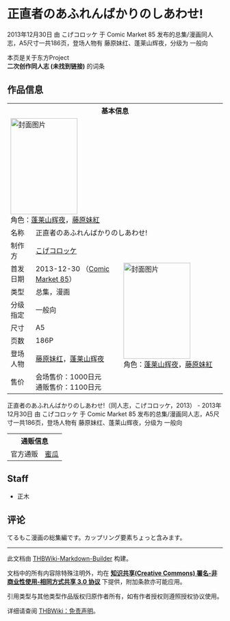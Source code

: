 # 正直者のあふれんばかりのしあわせ!

<!-- source html: G:\repos\THBWiki-Markdown-Builder\THBWikiMarkdown\Temp\main\d\dd\ns0%3A%E6%AD%A3%E7%9B%B4%E8%80%85%E3%81%AE%E3%81%82%E3%81%B5%E3%82%8C%E3%82%93%E3%81%B0%E3%81%8B%E3%82%8A%E3%81%AE%E3%81%97%E3%81%82%E3%82%8F%E3%81%9B%21.html -->

2013年12月30日 由 こげコロッケ 于 Comic Market 85 发布的总集/漫画同人志，A5尺寸一共186页，登场人物有 藤原妹红、蓬莱山辉夜，分级为 一般向

本页是关于东方Project  
 **二次创作同人志 (未找到链接)** 的词条

## 作品信息

<table><tbody><tr><th colspan="3">基本信息</th></tr><tr><td class="cover-artwork-mobile" colspan="2"><a href="./文件-正直者のあふれんばかりのしあわせ!封面.jpg.md" class="image" title="封面图片"><img alt="封面图片" src="https://upload.thwiki.cc/thumb/3/35/%E6%AD%A3%E7%9B%B4%E8%80%85%E3%81%AE%E3%81%82%E3%81%B5%E3%82%8C%E3%82%93%E3%81%B0%E3%81%8B%E3%82%8A%E3%81%AE%E3%81%97%E3%81%82%E3%82%8F%E3%81%9B%21%E5%B0%81%E9%9D%A2.jpg/156px-%E6%AD%A3%E7%9B%B4%E8%80%85%E3%81%AE%E3%81%82%E3%81%B5%E3%82%8C%E3%82%93%E3%81%B0%E3%81%8B%E3%82%8A%E3%81%AE%E3%81%97%E3%81%82%E3%82%8F%E3%81%9B%21%E5%B0%81%E9%9D%A2.jpg" decoding="async" loading="lazy" width="156" height="224" srcset="https://upload.thwiki.cc/thumb/3/35/%E6%AD%A3%E7%9B%B4%E8%80%85%E3%81%AE%E3%81%82%E3%81%B5%E3%82%8C%E3%82%93%E3%81%B0%E3%81%8B%E3%82%8A%E3%81%AE%E3%81%97%E3%81%82%E3%82%8F%E3%81%9B%21%E5%B0%81%E9%9D%A2.jpg/234px-%E6%AD%A3%E7%9B%B4%E8%80%85%E3%81%AE%E3%81%82%E3%81%B5%E3%82%8C%E3%82%93%E3%81%B0%E3%81%8B%E3%82%8A%E3%81%AE%E3%81%97%E3%81%82%E3%82%8F%E3%81%9B%21%E5%B0%81%E9%9D%A2.jpg 1.5x, https://upload.thwiki.cc/thumb/3/35/%E6%AD%A3%E7%9B%B4%E8%80%85%E3%81%AE%E3%81%82%E3%81%B5%E3%82%8C%E3%82%93%E3%81%B0%E3%81%8B%E3%82%8A%E3%81%AE%E3%81%97%E3%81%82%E3%82%8F%E3%81%9B%21%E5%B0%81%E9%9D%A2.jpg/313px-%E6%AD%A3%E7%9B%B4%E8%80%85%E3%81%AE%E3%81%82%E3%81%B5%E3%82%8C%E3%82%93%E3%81%B0%E3%81%8B%E3%82%8A%E3%81%AE%E3%81%97%E3%81%82%E3%82%8F%E3%81%9B%21%E5%B0%81%E9%9D%A2.jpg 2x" data-file-width="419" data-file-height="600"></a><div class="cover-char">角色：<a href="./蓬莱山辉夜.md" title="蓬莱山辉夜">蓬莱山辉夜</a>，<a href="./藤原妹红.md" title="藤原妹红">藤原妹紅</a></div></td>
</tr><tr><td class="label">名称</td><td colspan="2"> 正直者のあふれんばかりのしあわせ! </td></tr><tr><td class="label">制作方</td><td><a href="./こげコロッケ.md" title="こげコロッケ">こげコロッケ</a></td><td class="cover-artwork" rowspan="8" style="min-width:224px;"><a href="./文件-正直者のあふれんばかりのしあわせ!封面.jpg.md" class="image" title="封面图片"><img alt="封面图片" src="https://upload.thwiki.cc/thumb/3/35/%E6%AD%A3%E7%9B%B4%E8%80%85%E3%81%AE%E3%81%82%E3%81%B5%E3%82%8C%E3%82%93%E3%81%B0%E3%81%8B%E3%82%8A%E3%81%AE%E3%81%97%E3%81%82%E3%82%8F%E3%81%9B%21%E5%B0%81%E9%9D%A2.jpg/156px-%E6%AD%A3%E7%9B%B4%E8%80%85%E3%81%AE%E3%81%82%E3%81%B5%E3%82%8C%E3%82%93%E3%81%B0%E3%81%8B%E3%82%8A%E3%81%AE%E3%81%97%E3%81%82%E3%82%8F%E3%81%9B%21%E5%B0%81%E9%9D%A2.jpg" decoding="async" loading="lazy" width="156" height="224" srcset="https://upload.thwiki.cc/thumb/3/35/%E6%AD%A3%E7%9B%B4%E8%80%85%E3%81%AE%E3%81%82%E3%81%B5%E3%82%8C%E3%82%93%E3%81%B0%E3%81%8B%E3%82%8A%E3%81%AE%E3%81%97%E3%81%82%E3%82%8F%E3%81%9B%21%E5%B0%81%E9%9D%A2.jpg/234px-%E6%AD%A3%E7%9B%B4%E8%80%85%E3%81%AE%E3%81%82%E3%81%B5%E3%82%8C%E3%82%93%E3%81%B0%E3%81%8B%E3%82%8A%E3%81%AE%E3%81%97%E3%81%82%E3%82%8F%E3%81%9B%21%E5%B0%81%E9%9D%A2.jpg 1.5x, https://upload.thwiki.cc/thumb/3/35/%E6%AD%A3%E7%9B%B4%E8%80%85%E3%81%AE%E3%81%82%E3%81%B5%E3%82%8C%E3%82%93%E3%81%B0%E3%81%8B%E3%82%8A%E3%81%AE%E3%81%97%E3%81%82%E3%82%8F%E3%81%9B%21%E5%B0%81%E9%9D%A2.jpg/313px-%E6%AD%A3%E7%9B%B4%E8%80%85%E3%81%AE%E3%81%82%E3%81%B5%E3%82%8C%E3%82%93%E3%81%B0%E3%81%8B%E3%82%8A%E3%81%AE%E3%81%97%E3%81%82%E3%82%8F%E3%81%9B%21%E5%B0%81%E9%9D%A2.jpg 2x" data-file-width="419" data-file-height="600"></a><div class="cover-char">角色：<a href="./蓬莱山辉夜.md" title="蓬莱山辉夜">蓬莱山辉夜</a>，<a href="./藤原妹红.md" title="藤原妹红">藤原妹紅</a></div></td>
</tr><tr><td class="label">首发日期</td><td>2013-12-30&#160;（<a href="/展会作品列表?e=Comic+Market%2385">Comic Market 85</a>）</td></tr><tr><td class="label">类型</td><td>总集，漫画</td></tr><tr><td class="label">分级指定</td><td>一般向</td></tr><tr><td class="label">尺寸</td><td>A5</td></tr><tr><td class="label">页数</td><td>186P</td></tr><tr><td class="label">登场人物</td><td><a href="./藤原妹红.md" title="藤原妹红">藤原妹红</a>，<a href="./蓬莱山辉夜.md" title="蓬莱山辉夜">蓬莱山辉夜</a></td></tr><tr><td class="label">售价</td><td>会场售价：1000日元<br>通贩售价：1100日元</td></tr></tbody></table>

正直者のあふれんばかりのしあわせ!（同人志，こげコロッケ，2013） - 2013年12月30日 由 こげコロッケ 于 Comic Market 85 发布的总集/漫画同人志，A5尺寸一共186页，登场人物有 藤原妹红、蓬莱山辉夜，分级为 一般向

<table><tbody><tr><th colspan="3">通贩信息</th></tr><tr><td class="label">官方通贩</td><td colspan="2"><a rel="nofollow" class="external text" href="https://www.melonbooks.co.jp/detail/detail.php?product_id=1467086">蜜瓜</a></td></tr></tbody></table>



## Staff
- 正木


## 评论
  
てるもこ漫画の総集編です。カップリング要素ちょっと含みます。
  
  
  

  





---

此文档由 [THBWiki-Markdown-Builder](https://github.com/Delsin-Yu/THBWiki-Markdown-Builder) 构建。

文档中的所有内容除特殊注明外，均在 [**知识共享(Creative Commons) 署名-非商业性使用-相同方式共享 3.0 协议**](https://creativecommons.org/licenses/by-sa/3.0/deed.zh-hans) 下提供，附加条款亦可能应用。

引用类型与其他类型作品版权归原作者所有，如有作者授权则遵照授权协议使用。

详细请查阅 [THBWiki：免责声明](https://thbwiki.cc/THBWiki:%E5%85%8D%E8%B4%A3%E5%A3%B0%E6%98%8E)。

